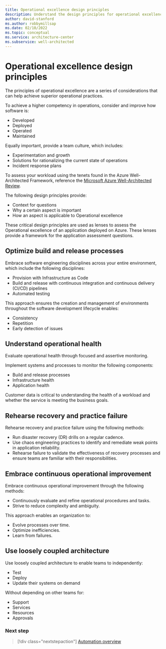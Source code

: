 ```yaml
---
title: Operational excellence design principles
description: Understand the design principles for operational excellence within the Azure Well-Architected Framework.
author: david-stanford
ms.author: robbymillsap
ms.date: 02/10/2022
ms.topic: conceptual
ms.service: architecture-center
ms.subservice: well-architected
---
```


# Operational excellence design principles

The principles of operational excellence are a series of considerations that can help achieve superior operational practices.

To achieve a higher competency in operations, consider and improve how software is:

- Developed
- Deployed
- Operated
- Maintained

Equally important, provide a team culture, which includes:

- Experimentation and growth
- Solutions for rationalizing the current state of operations
- Incident response plans

To assess your workload using the tenets found in the Azure Well-Architected Framework, reference the [Microsoft Azure Well-Architected Review](/assessments/?id=azure-architecture-review&mode=pre-assessment).

The following design principles provide:

- Context for questions
- Why a certain aspect is important
- How an aspect is applicable to Operational excellence

These critical design principles are used as lenses to assess the Operational excellence of an application deployed on Azure. These lenses provide a framework for the application assessment questions.

## Optimize build and release processes

Embrace software engineering disciplines across your entire environment, which include the following disciplines:
  
- Provision with Infrastructure as Code
- Build and release with continuous integration and continuous delivery (CI/CD) pipelines
- Automated testing
  
This approach ensures the creation and management of environments throughout the software development lifecycle enables:

- Consistency
- Repetition
- Early detection of issues
  
## Understand operational health

Evaluate operational health through focused and assertive monitoring.

Implement systems and processes to monitor the following components:
  
- Build and release processes
- Infrastructure health
- Application health
  
Customer data is critical to understanding the health of a workload and whether the service is meeting the business goals.

## Rehearse recovery and practice failure

Rehearse recovery and practice failure using the following methods:

- Run disaster recovery (DR) drills on a regular cadence.  
- Use chaos engineering practices to identify and remediate weak points in application reliability.
- Rehearse failure to validate the effectiveness of recovery processes and ensure teams are familiar with their responsibilities.

## Embrace continuous operational improvement

Embrace continuous operational improvement through the following methods:

- Continuously evaluate and refine operational procedures and tasks.
- Strive to reduce complexity and ambiguity.
  
This approach enables an organization to:

- Evolve processes over time.
- Optimize inefficiencies.
- Learn from failures.

## Use loosely coupled architecture

Use loosely coupled architecture to enable teams to independently:

- Test
- Deploy
- Update their systems on demand
  
Without depending on other teams for:
  
- Support
- Services
- Resources
- Approvals

### Next step

> [!div class="nextstepaction"]
> [Automation overview](automation-overview.md)

